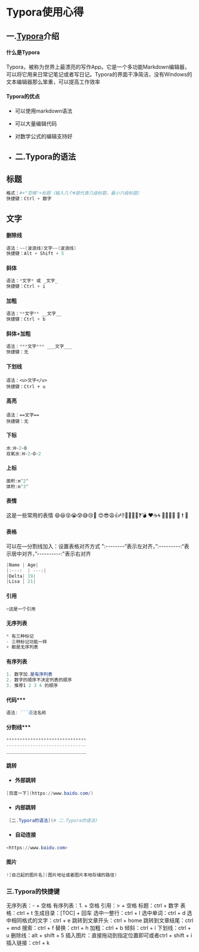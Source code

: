 # Typora使用心得

## 一.[Typora](https://so.csdn.net/so/search?q=Typora&spm=1001.2101.3001.7020)介绍

#### 什么是Typora

Typora，被称为世界上最漂亮的写作App。它是一个多功能Markdown编辑器，可以将它用来日常记笔记或者写日记。Typora的界面干净简洁，没有Windows的文本编辑器那么笨重，可以提高工作效率

#### Typora的优点

- 可以使用markdown语法

- 可以大量编辑代码

- 对数学公式的编辑支持好

- ## 二.Typora的语法

## 标题

```powershell
格式：#+"空格"+标题（输入几个#就代表几级标题，最小六级标题）
快捷键：Ctrl + 数字
```

## 文字

#### 删除线

```powershell
语法：~~(波浪线)文字~~(波浪线)
快捷键：Alt + Shift + 5
```

#### 斜体

```powershell
语法：*文字* 或 _文字_
快捷键：Ctrl + i
```

#### 加粗

```powershell
语法：**文字** __文字__
快捷键：Ctrl + b
```

#### 斜体+加粗

```powershell
语法：***文字*** ___文字___
快捷键：无
```

#### 下划线

```Typora
语法：<u>文字</u>
快捷键：Ctrl + u
```

#### 高亮

```Typora
语法：==文字==
快捷键：无
```

#### 下标

```powershell
水:H~2~O
双氧水:H~2~O~2
```

#### 上标

```powershell
面积:m^2^
体积:m^3^
```

#### 表情

这是一些常用的表情
😄😆😵😭😰😅😢😤 😍😎😩👍👎💯👏🔔🎁❓💣 ❤️☕️🌀 🙇💋🙏💦 💩 ❗️ 💢

#### 表格

可以在—分割线加入：设置表格对齐方式
":--------“表示左对齐，”:---------:“表示居中对齐，”----------:"表示右对齐

```powershell
|Name | Age|
|:---:  | ---:|
|Delta| 19|
|Lisa | 21|
```

#### 引用

```powershell
>这是一个引用
```

#### 无序列表

```powershell
* 有三种标记
- 三种标记功能一样
+ 都是无序列表
```

#### 有序列表

```powershell
1. 数字加.是有序列表
2. 数字的顺序不决定列表的顺序
3. 推荐1 2 3 4 的顺序
```

#### 代码***

```powershell
语法: ```语法名称
```

#### 分割线***

```powershell
******************************
------------------------------
______________________________
```

#### 跳转

- #### 外部跳转

```powershell
[百度一下](https://www.baidu.com/)
```

- #### 内部跳转

```powershell
 [二.Typora的语法](# 二.Typora的语法)
```

- #### 自动连接

```powershell
<https://www.baidu.com>
```

#### 图片

```powershell
![自己起的图片名](图片地址或者图片本地存储的路径)
```

### 三.Typora的快捷键

无序列表：- + 空格
有序列表：1. + 空格
引用：> + 空格
标题：ctrl + 数字
表格：ctrl + t
生成目录：[TOC] + 回车
选中一整行：ctrl + l
选中单词：ctrl + d
选中相同格式的文字：ctrl + e
跳转到文章开头：ctrl + home
跳转到文章结尾：ctrl + end
搜索：ctrl + f
替换：ctrl + h
加粗：ctrl + b
倾斜：ctrl + i
下划线：ctrl + u
删除线：alt + shift + 5
插入图片：直接拖动到指定位置即可或者ctrl + shift + i
插入链接：ctrl + k
